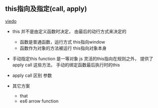 ##  this指向及指定(call, apply)
[viedo](https://v.youku.com/v_show/id_XNDMzMTIyNTU1Mg==.html?spm=a2h3j.8428770.3416059.1)
- this 并不是由定义函数时决定， 由最后的动行方式来决定的
  - 函数是普通函数，运行方式 this指向window
  - 函数作为对象的方法被运行 this指向对象本身

- 手动指定this
  function 是一等对象 js 灵活的this指向在规则之外， 提供了apply call 这些方法， 手动的绑定函数最后执行时的this
- apply call 区别  参数
- 其它方案  
  - that 
  -  es6 arrow function
  